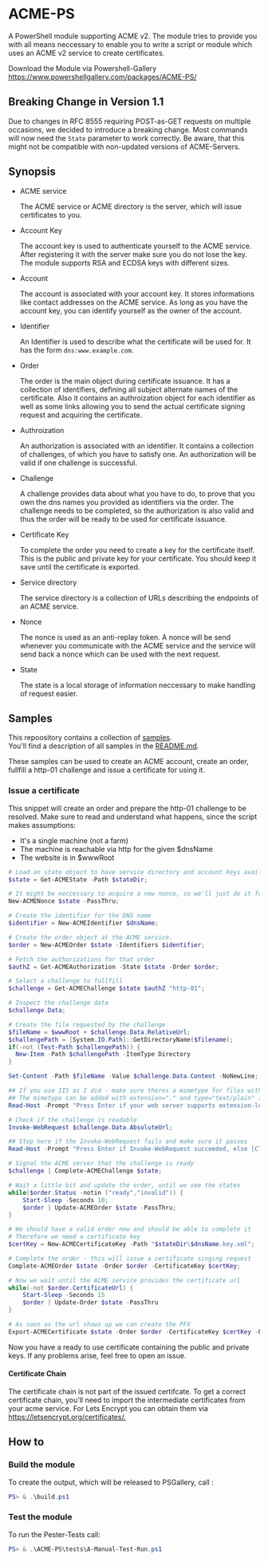 # ACME-PS

A PowerShell module supporting ACME v2. The module tries to provide you with all means neccessary
to enable you to write a script or module which uses an ACME v2 service to create certificates.

Download the Module via Powershell-Gallery <https://www.powershellgallery.com/packages/ACME-PS/>

## Breaking Change in Version 1.1

Due to changes in RFC 8555 requiring POST-as-GET requests on multiple occasions, we decided to introduce a breaking change.
Most commands will now need the `State` parameter to work correctly. Be aware, that this might not be compatible with non-updated
versions of ACME-Servers.

## Synopsis

- ACME service

   The ACME service or ACME directory is the server, which will issue certificates to you.

- Account Key

   The account key is used to authenticate yourself to the ACME service. After registering it with   the server make sure you do not lose the key.
   The module supports RSA and ECDSA keys with different sizes.

- Account

   The account is associated with your account key. It stores informations like contact addresses on the ACME service. As long as you have the account key, you can identify yourself as the owner of the account.

- Identifier

   An Identifier is used to describe what the certificate will be used for. It has the form `dns:www.example.com`.

- Order

   The order is the main object during certificate issuance. It has a collection of identifiers, defining all subject alternate names of the certificate.
   Also it contains an authroization object for each identifier as well as some links allowing you to send the actual certificate signing request and acquiring the certificate.

- Authroization

   An authorization is associated with an identifier. It contains a collection of challenges, of which you have to satisfy one. An authorization will be valid if one challenge is successful.

- Challenge

   A challenge provides data about what you have to do, to prove that you own the dns names you provided as identifiers via the order. The challenge needs to be completed, so the authorization is also valid and thus the order will be ready to be used for certificate issuance.

- Certificate Key

   To complete the order you need to create a key for the certificate itself. This is the public and private key for your certificate. You should keep it save until the certificate is exported.

- Service directory

   The service directory is a collection of URLs describing the endpoints of an ACME service.

- Nonce

   The nonce is used as an anti-replay token. A nonce will be send whenever you communicate with the ACME service and the service will send back a nonce which can be used with the next request.

- State

   The state is a local storage of information neccessary to make handling of request easier.

## Samples

This repoository contains a collection of [samples](./samples/).  
You'll find a description of all samples in the [README.md](./samples/README.md).

These samples can be used to create an ACME account, create an order, fullfill a http-01 challenge and issue a certificate for using it.


### Issue a certificate

This snippet will create an order and prepare the http-01 challenge to be resolved.
Make sure to read and understand what happens, since the script makes assumptions:

- It's a single machine (not a farm)
- The machine is reachable via http for the given $dnsName
- The website is in $wwwRoot

```powershell
# Load an state object to have service directory and account keys available
$state = Get-ACMEState -Path $stateDir;

# It might be neccessary to acquire a new nonce, so we'll just do it for the sake of the example.
New-ACMENonce $state -PassThru;

# Create the identifier for the DNS name
$identifier = New-ACMEIdentifier $dnsName;

# Create the order object at the ACME service.
$order = New-ACMEOrder $state -Identifiers $identifier;

# Fetch the authorizations for that order
$authZ = Get-ACMEAuthorization -State $state -Order $order;

# Select a challenge to fullfill
$challenge = Get-ACMEChallenge $state $authZ "http-01";

# Inspect the challenge data
$challenge.Data;

# Create the file requested by the challenge
$fileName = $wwwRoot + $challenge.Data.RelativeUrl;
$challengePath = [System.IO.Path]::GetDirectoryName($filename);
if(-not (Test-Path $challengePath)) {
  New-Item -Path $challengePath -ItemType Directory
}

Set-Content -Path $fileName -Value $challenge.Data.Content -NoNewLine;

## If you use IIS as I did - make sure theres a mimetype for files without ending.
## The mimetype can be added with extension="." and type="text/plain" in your IIS configuration.
Read-Host -Prompt "Press Enter if your web server supports extension-less files, else [CTRL]+[C]";

# Check if the challenge is readable
Invoke-WebRequest $challenge.Data.AbsoluteUrl;

## Stop here if the Invoke-WebRequest fails and make sure it passes
Read-Host -Prompt "Press Enter if Invoke-WebRequest succeeded, else [CTRL]+[C]";

# Signal the ACME server that the challenge is ready
$challenge | Complete-ACMEChallenge $state;

# Wait a little bit and update the order, until we see the states
while($order.Status -notin ("ready","invalid")) {
    Start-Sleep -Seconds 10;
    $order | Update-ACMEOrder $state -PassThru;
}

# We should have a valid order now and should be able to complete it
# Therefore we need a certificate key
$certKey = New-ACMECertificateKey -Path "$stateDir\$dnsName.key.xml";

# Complete the order - this will issue a certificate singing request
Complete-ACMEOrder $state -Order $order -CertificateKey $certKey;

# Now we wait until the ACME service provides the certificate url
while(-not $order.CertificateUrl) {
    Start-Sleep -Seconds 15
    $order | Update-Order $state -PassThru
}

# As soon as the url shows up we can create the PFX
Export-ACMECertificate $state -Order $order -CertificateKey $certKey -Path "$stateDir\$dnsName.pfx";
```

Now you have a ready to use certificate containing the public and private keys.
If any problems arise, feel free to open an issue.

#### Certificate Chain

The certificate chain is not part of the issued certifcate. To get a correct certificate chain,
you'll need to import the intermediate certificates from your acme service.
For Lets Encrypt you can obtain them via <https://letsencrypt.org/certificates/.>

## How to

### Build the module

To create the output, which will be released to PSGallery, call :

```powershell
PS> & .\build.ps1
```

### Test the module

To run the Pester-Tests call:

```powershell
PS> & .\ACME-PS\tests\A-Manual-Test-Run.ps1
```
